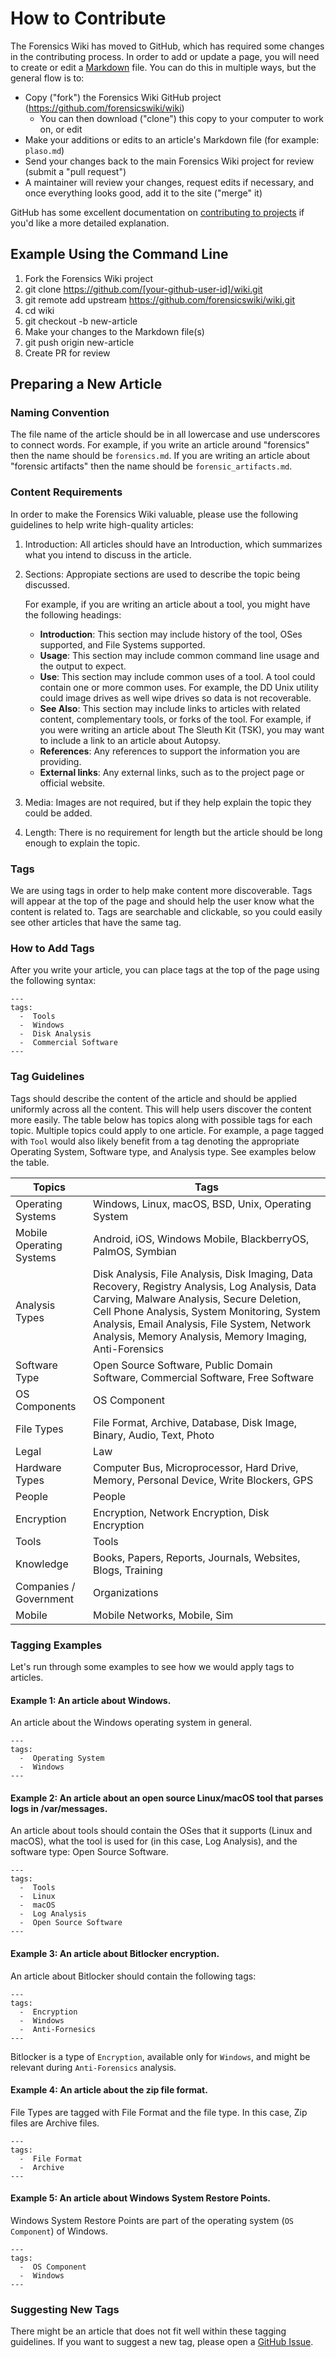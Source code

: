 # How to Contribute

The Forensics Wiki has moved to GitHub, which has required some changes in the contributing process.
In order to add or update a page, you will need to create or edit a [Markdown](https://docs.github.com/en/get-started/writing-on-github/getting-started-with-writing-and-formatting-on-github/basic-writing-and-formatting-syntax)
file. You can do this in multiple ways, but the general flow is to:

- Copy ("fork") the Forensics Wiki GitHub project (https://github.com/forensicswiki/wiki)
  - You can then download ("clone") this copy to your computer to work on, or edit
- Make your additions or edits to an article's Markdown file (for example: `plaso.md`)
- Send your changes back to the main Forensics Wiki project for review (submit a "pull request")
- A maintainer will review your changes, request edits if necessary, and once everything looks good, add it to the site ("merge" it)

GitHub has some excellent documentation on [contributing to projects](https://docs.github.com/en/get-started/quickstart/contributing-to-projects)
if you'd like a more detailed explanation.

## Example Using the Command Line
1. Fork the Forensics Wiki project
2. git clone https://github.com/[your-github-user-id]/wiki.git
3. git remote add upstream https://github.com/forensicswiki/wiki.git
4. cd wiki
5. git checkout -b new-article
6. Make your changes to the Markdown file(s)
7. git push origin new-article
8. Create PR for review

<!-- ## TODO: Example Using the GitHub Web UI -->

## Preparing a New Article

### Naming Convention

The file name of the article should be in all lowercase and use underscores to connect words.  For example, if you write
an article around "forensics" then the name should be `forensics.md`.  If you are writing an article about "forensic
artifacts" then the name should be `forensic_artifacts.md`.

### Content Requirements

In order to make the Forensics Wiki valuable, please use the following guidelines to help write high-quality articles:

1.  Introduction:  All articles should have an Introduction, which summarizes what you intend to discuss in the article.
2.  Sections:  Appropiate sections are used to describe the topic being discussed.  

    For example, if you are writing an article about a tool, you might have the following headings:
    - **Introduction**: This section may include history of the tool, OSes supported, and File Systems supported.
    - **Usage**: This section may include common command line usage and the output to expect.
    - **Use**: This section may include common uses of a tool. A tool could contain one or more common uses. For example, the DD Unix utility could image drives as well wipe drives so data is not recoverable.
    - **See Also**: This section may include links to articles with related content, complementary tools, or forks of the tool. For example, if you were writing an article about The Sleuth Kit (TSK), you may want to include a link to an article about Autopsy.
    - **References**: Any references to support the information you are providing.
    - **External links**: Any external links, such as to the project page or official website.
3.  Media:  Images are not required, but if they help explain the topic they could be added.
4.  Length:  There is no requirement for length but the article should be long enough to explain the topic. 

### Tags

We are using tags in order to help make content more discoverable.  Tags will appear at the top of the page and should
help the user know what the content is related to.  Tags are searchable and clickable, so you could easily see other
articles that have the same tag.

### How to Add Tags

After you write your article, you can place tags at the top of the page using the following syntax:

```
---
tags:
  -  Tools
  -  Windows
  -  Disk Analysis
  -  Commercial Software
---
```
### Tag Guidelines

Tags should describe the content of the article and should be applied uniformly across all the content.  This will help
users discover the content more easily.  The table below has topics along with possible tags for each topic.  Multiple
topics could apply to one article.  For example, a page tagged with `Tool` would also likely benefit from a tag denoting
the appropriate Operating System, Software type, and Analysis type. See examples below the table.

| Topics                   | Tags                                                                                                                                                                                                                                                                                                 |
|--------------------------|------------------------------------------------------------------------------------------------------------------------------------------------------------------------------------------------------------------------------------------------------------------------------------------------------|
| Operating Systems        | Windows, Linux, macOS, BSD, Unix, Operating System                                                                                                                                                                                                                                                   |
| Mobile Operating Systems | Android, iOS, Windows Mobile, BlackberryOS, PalmOS, Symbian                                                                                                                                                                                                                                          |
| Analysis Types           | Disk Analysis, File Analysis, Disk Imaging, Data Recovery, Registry Analysis, Log Analysis, Data Carving, Malware Analysis, Secure Deletion, Cell Phone Analysis, System Monitoring, System Analysis, Email Analysis, File System, Network Analysis, Memory Analysis, Memory Imaging, Anti-Forensics |
| Software Type            | Open Source Software, Public Domain Software, Commercial Software, Free Software                                                                                                                                                                                                                     |
| OS Components            | OS Component                                                                                                                                                                                                                                                                                         |
| File Types               | File Format, Archive, Database, Disk Image, Binary, Audio, Text, Photo                                                                                                                                                                                                                               |
| Legal                    | Law                                                                                                                                                                                                                                                                                                  |
| Hardware Types           | Computer Bus, Microprocessor, Hard Drive, Memory, Personal Device, Write Blockers, GPS                                                                                                                                                                                                               |
| People                   | People                                                                                                                                                                                                                                                                                               |
| Encryption               | Encryption, Network Encryption, Disk Encryption                                                                                                                                                                                                                                                      |
| Tools                    | Tools                                                                                                                                                                                                                                                                                                |
| Knowledge                | Books, Papers, Reports, Journals, Websites, Blogs, Training                                                                                                                                                                                                                                          |
| Companies / Government   | Organizations                                                                                                                                                                                                                                                                                        |
| Mobile                   | Mobile Networks, Mobile, Sim                                                                                                                                                                                                                                                                         |

### Tagging Examples

Let's run through some examples to see how we would apply tags to articles.

#### Example 1:  An article about Windows.

An article about the Windows operating system in general.

```
---
tags:
  -  Operating System
  -  Windows
---
```

#### Example 2:  An article about an open source Linux/macOS tool that parses logs in /var/messages.

An article about tools should contain the OSes that it supports (Linux and macOS), what the tool is used for (in this
case, Log Analysis), and the software type: Open Source Software.

```
---
tags:
  -  Tools
  -  Linux
  -  macOS
  -  Log Analysis
  -  Open Source Software
---
```

#### Example 3:  An article about Bitlocker encryption.

An article about Bitlocker should contain the following tags:

```
---
tags:
  -  Encryption
  -  Windows
  -  Anti-Fornesics
---
```

Bitlocker is a type of `Encryption`, available only for `Windows`, and might be relevant during `Anti-Forensics`
analysis.

#### Example 4:  An article about the zip file format.

File Types are tagged with File Format and the file type.  In this case, Zip files are Archive files.

```
---
tags:
  -  File Format
  -  Archive
---
```

#### Example 5:  An article about Windows System Restore Points.

Windows System Restore Points are part of the operating system (`OS Component`) of Windows.

```
---
tags:
  -  OS Component
  -  Windows
---
```


### Suggesting New Tags

There might be an article that does not fit well within these tagging guidelines. If you want to suggest a new tag,
please open a [GitHub Issue](https://github.com/forensicswiki/wiki/issues).
